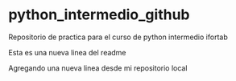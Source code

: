 # python_intermedio_github
Repositorio de practica para el curso de python intermedio ifortab

Esta es una nueva linea del readme

Agregando una nueva linea desde mi repositorio local